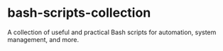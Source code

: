 # bash-scripts-collection
A collection of useful and practical Bash scripts for automation, system management, and more.
